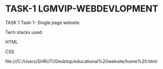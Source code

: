 # TASK-1   LGMVIP-WEBDEVLOPMENT
TASK 1
Task-1- Single page website

Tech stacks used:

HTML

CSS

file:///C:/Users/SHRUTI/Desktop/educational%20website/home%20.html
